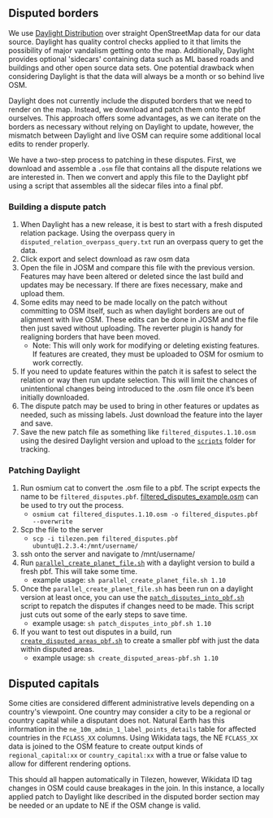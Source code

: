 ## Disputed borders

We use [Daylight Distribution](https://daylightmap.org/) over straight OpenStreetMap data for our data source. Daylight has quality control checks applied to it that limits the possibility of major vandalism getting onto the map. Additionally, Daylight provides optional 'sidecars' containing data such as ML based roads and buildings and other open source data sets. One potential drawback when considering Daylight is that the data will always be a month or so behind live OSM.

Daylight does not currently include the disputed borders that we need to render on the map. Instead, we download and patch them onto the pbf ourselves. This approach offers some advantages, as we can iterate on the borders as necessary without relying on Daylight to update, however, the mismatch between Daylight and live OSM can require some additional local edits to render properly.

We have a two-step process to patching in these disputes. First, we download and assemble a `.osm` file that contains all the dispute relations we are interested in. Then we convert and apply this file to the Daylight pbf using a script that assembles all the sidecar files into a final pbf.


### Building a dispute patch
1. When Daylight has a new release, it is best to start with a fresh disputed relation package. Using the overpass query in `disputed_relation_overpass_query.txt` run an overpass query to get the data.
2. Click export and select download as raw osm data
3. Open the file in JOSM and compare this file with the previous version. Features may have been altered or deleted since the last build and updates may be necessary. If there are fixes necessary, make and upload them.
4. Some edits may need to be made locally on the patch without committing to OSM itself, such as when daylight borders are out of alignment with live OSM. These edits can be done in JOSM and the file then just saved without uploading. The reverter plugin is handy for realigning borders that have been moved.
   *  Note: This will only work for modifying or deleting existing features. If features are created, they must be uploaded to OSM for osmium to work correctly.
5. If you need to update features within the patch it is safest to select the relation or way then run update selection. This will limit the chances of unintentional changes being introduced to the .osm file once it’s been initially downloaded.
6. The dispute patch may be used to bring in other features or updates as needed, such as missing labels. Just download the feature into the layer and save.
7. Save the new patch file as something like `filtered_disputes.1.10.osm` using the desired Daylight version and upload to the [`scripts`](https://github.com/tilezen/vector-datasource/tree/master/scripts) folder for tracking.

### Patching Daylight
1. Run osmium cat to convert the .osm file to a pbf. The script expects the name to be `filtered_disputes.pbf`. [filtered_disputes_example.osm](https://github.com/tilezen/vector-datasource/tree/master/scripts/filtered_disputes_example.osm) can be used to try out the process.
   * `osmium cat filtered_disputes.1.10.osm -o filtered_disputes.pbf --overwrite`
2. Scp the file to the server
   * `scp -i tilezen.pem filtered_disputes.pbf  ubuntu@1.2.3.4:/mnt/username/`
3. ssh onto the server and navigate to /mnt/username/
4. Run [`parallel_create_planet_file.sh`](https://github.com/tilezen/vector-datasource/tree/master/scripts/parallel_create_planet_file.sh) with a daylight version to build a fresh pbf. This will take some time.
   *  example usage: `sh parallel_create_planet_file.sh 1.10`
5. Once the `parallel_create_planet_file.sh` has been run on a daylight version at least once, you can use the [`patch_disputes_into_pbf.sh`](https://github.com/tilezen/vector-datasource/tree/master/scripts/scripts/patch_disputes_into_pbf.sh) script to repatch the disputes if changes need to be made. This script just cuts out some of the early steps to save time.
   * example usage: `sh patch_disputes_into_pbf.sh 1.10`
6. If you want to test out disputes in a build, run [`create_disputed_areas_pbf.sh`](https://github.com/tilezen/vector-datasource/tree/master/scripts/create_disputed_areas_pbf.sh) to create a smaller pbf with just the data within disputed areas.
   * example usage: `sh create_disputed_areas-pbf.sh 1.10`


## Disputed capitals

Some cities are considered different administrative levels depending on a country's viewpoint. One country may consider a city to be a regional or country capital while a disputant does not. Natural Earth has this information in the `ne_10m_admin_1_label_points_details` table for affected countries in the `FCLASS_XX` columns. Using Wikidata tags, the NE `FCLASS_XX` data is joined to the OSM feature to create output kinds of `regional_capital:xx` or `country_capital:xx` with a true or false value to allow for different rendering options.

This should all happen automatically in Tilezen, however, Wikidata ID tag changes in OSM could cause breakages in the join. In this instance, a locally applied patch to Daylight like described in the disputed border section may be needed or an update to NE if the OSM change is valid.